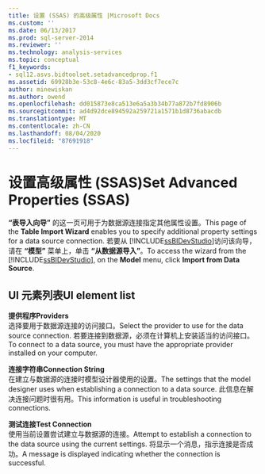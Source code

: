 ```yaml
---
title: 设置 (SSAS) 的高级属性 |Microsoft Docs
ms.custom: ''
ms.date: 06/13/2017
ms.prod: sql-server-2014
ms.reviewer: ''
ms.technology: analysis-services
ms.topic: conceptual
f1_keywords:
- sql12.asvs.bidtoolset.setadvancedprop.f1
ms.assetid: 69928b3e-53c8-4e6c-83a5-3dd3cf7ece7c
author: minewiskan
ms.author: owend
ms.openlocfilehash: dd015873e8ca513e6a5a3b34b77a872b7fd8906b
ms.sourcegitcommit: ad4d92dce894592a259721a1571b1d8736abacdb
ms.translationtype: MT
ms.contentlocale: zh-CN
ms.lasthandoff: 08/04/2020
ms.locfileid: "87691918"
---
```

# <a name="set-advanced-properties-ssas"></a><span data-ttu-id="8f4ae-102">设置高级属性 (SSAS)</span><span class="sxs-lookup"><span data-stu-id="8f4ae-102">Set Advanced Properties (SSAS)</span></span>
  <span data-ttu-id="8f4ae-103">**“表导入向导”** 的这一页可用于为数据源连接指定其他属性设置。</span><span class="sxs-lookup"><span data-stu-id="8f4ae-103">This page of the **Table Import Wizard** enables you to specify additional property settings for a data source connection.</span></span> <span data-ttu-id="8f4ae-104">若要从 [!INCLUDE[ssBIDevStudio](../includes/ssbidevstudio-md.md)]访问该向导，请在 **“模型”** 菜单上，单击 **“从数据源导入”**。</span><span class="sxs-lookup"><span data-stu-id="8f4ae-104">To access the wizard from the [!INCLUDE[ssBIDevStudio](../includes/ssbidevstudio-md.md)], on the **Model** menu, click **Import from Data Source**.</span></span>  
  
## <a name="ui-element-list"></a><span data-ttu-id="8f4ae-105">UI 元素列表</span><span class="sxs-lookup"><span data-stu-id="8f4ae-105">UI element list</span></span>  
 <span data-ttu-id="8f4ae-106">**提供程序**</span><span class="sxs-lookup"><span data-stu-id="8f4ae-106">**Providers**</span></span>  
 <span data-ttu-id="8f4ae-107">选择要用于数据源连接的访问接口。</span><span class="sxs-lookup"><span data-stu-id="8f4ae-107">Select the provider to use for the data source connection.</span></span> <span data-ttu-id="8f4ae-108">若要连接到数据源，必须在计算机上安装适当的访问接口。</span><span class="sxs-lookup"><span data-stu-id="8f4ae-108">To connect to a data source, you must have the appropriate provider installed on your computer.</span></span>  
  
 <span data-ttu-id="8f4ae-109">**连接字符串**</span><span class="sxs-lookup"><span data-stu-id="8f4ae-109">**Connection String**</span></span>  
 <span data-ttu-id="8f4ae-110">在建立与数据源的连接时模型设计器使用的设置。</span><span class="sxs-lookup"><span data-stu-id="8f4ae-110">The settings that the model designer uses when establishing a connection to a data source.</span></span> <span data-ttu-id="8f4ae-111">此信息在解决连接问题时很有用。</span><span class="sxs-lookup"><span data-stu-id="8f4ae-111">This information is useful in troubleshooting connections.</span></span>  
  
 <span data-ttu-id="8f4ae-112">**测试连接**</span><span class="sxs-lookup"><span data-stu-id="8f4ae-112">**Test Connection**</span></span>  
 <span data-ttu-id="8f4ae-113">使用当前设置尝试建立与数据源的连接。</span><span class="sxs-lookup"><span data-stu-id="8f4ae-113">Attempt to establish a connection to the data source using the current settings.</span></span> <span data-ttu-id="8f4ae-114">将显示一个消息，指示连接是否成功。</span><span class="sxs-lookup"><span data-stu-id="8f4ae-114">A message is displayed indicating whether the connection is successful.</span></span>  
  
  
